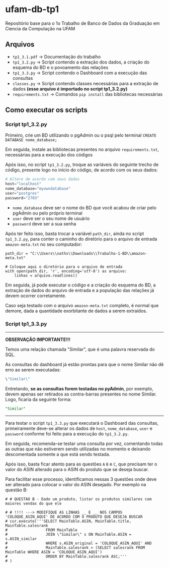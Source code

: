 # ufam-db-tp1

Repositório base para o 1o Trabalho de Banco de Dados da Graduação em Ciencia da Computação na UFAM

## Arquivos

- ```tp1_3.1.pdf``` -> Documentação do trabalho
- ```tp1_3.2.py``` -> Script contendo a extração dos dados, a criação do esquema do BD e o povoamento das relações
- ```tp1_3.3.py``` -> Script contendo o Dashboard com a execução das consultas
- ```classes.py``` -> Script contendo classes necessárias para a extração de dados **(esse arquivo é importado no script tp1_3.2.py)**
- ```requirements.txt``` -> Comandos ```pip install``` das bibliotecas necessárias

## Como executar os scripts

### Script tp1_3.2.py

Primeiro, crie um BD utilizando o pgAdmin ou o psql pelo terminal ```CREATE DATABASE nome_database;```

Em seguida, instale as bibliotecas presentes no arquivo ```requirements.txt```, necessárias para a execução dos códigos 

Após isso, no script ```tp1_3.2.py```, troque as variáveis do seguinte trecho de código, presente logo no início do código, de acordo com os seus dados:

```python
# Altere de acordo com seus dados
host="localhost"
nome_database="myowndatabase"
user="postgres"
password="2703"
```

- ```nome_database``` deve ser o nome do BD que você acabou de criar pelo pgAdmin ou pelo próprio terminal
- ```user``` deve ser o seu nome de usuário
- ```password``` deve ser a sua senha

Após ter feito isso, basta trocar a variável ```path_dir```, ainda no script ```tp1_3.2.py```, para conter o caminho do diretório para o arquivo de entrada ```amazon-meta.txt``` no seu computador:

```python3
path_dir = "C:\\Users\\naths\\Downloads\\Trabalho-1-BD\\amazon-meta.txt"

# Coloque aqui o diretório para o arquivo de entrada
with open(path_dir, 'r', encoding='utf-8') as arquivo:
    linhas = arquivo.readlines()
```

Em seguida, já pode executar o código e a criação do esquema do BD, a extração de dados do arquivo de entrada e a população das relações já devem ocorrer corretamente.

Caso seja testado com o arquivo ```amazon-meta.txt``` completo, é normal que demore, dada a quantidade exorbitante de dados a serem extraídos.

### Script tp1_3.3.py

-----------------------------------------------------

**OBSERVAÇÃO IMPORTANTE!!!**

Temos uma relação chamada "Similar", que é uma palavra reservada do SQL. 

As consultas do dashboard já estão prontas para que o nome Similar não dê erro ao serem executadas:

```python
\"Similar\"
```

Entretando, **se as consultas forem testadas no pyAdmin**, por exemplo, devem apenas ser retirados as contra-barras presentes no nome Similar. Logo, ficaria da seguinte forma:

```SQL
"Similar"
```
-----------------------------------------------------

Para testar o script ```tp1_3.3.py``` que executará o Dashboard das consultas, primeiramente deve-se alterar os dados de ```host```, ```nome_database```, ```user``` e ```password``` conforme foi feito para a execução do ```tp1_3.2.py```.  

Em seguida, recomenda-se testar uma consulta por vez, comentando todas as outras que não estiverem sendo utilizadas no momento e deixando descomentada somente a que está sendo testada.

Após isso, basta ficar atento para as questões ```A``` ```B``` e ```C```, que precisam ter o valor do ASIN alterado para o ASIN do produto que se deseja buscar.

Para facilitar esse processo, identificamos nessas 3 questões onde deve ser alterado para colocar o valor do ASIN desejado. Por exemplo na questão B:

```python3
# # QUESTAO B - Dado um produto, listar os produtos similares com maiores vendas do que ele

# # !!!! ---> MODIFIQUE AS LINHAS __ E __ NOS CAMPOS 'COLOQUE_ASIN_AQUI' DE ACORDO COM O PRODUTO QUE DESEJA BUSCAR
# cur.execute('''SELECT MainTable.ASIN, MainTable.title, MainTable.salesrank 
#                 FROM MainTable 
#                 JOIN \"Similar\" s ON MainTable.ASIN = s.ASIN_similar 
#                 WHERE s.ASIN_original = 'COLOQUE_ASIN_AQUI' AND 
#                 MainTable.salesrank > (SELECT salesrank FROM MainTable WHERE ASIN = 'COLOQUE_ASIN_AQUI')
#                 ORDER BY MainTable.salesrank ASC;'''
# )
```
